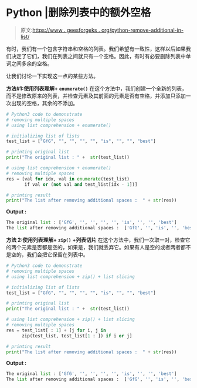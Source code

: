 # Python |删除列表中的额外空格

> 原文:[https://www . geesforgeks . org/python-remove-additional-in-list/](https://www.geeksforgeeks.org/python-remove-additional-spaces-in-list/)

有时，我们有一个包含字符串和空格的列表。我们希望有一致性，这样以后如果我们决定了它们，我们在列表之间就只有一个空格。因此，有时有必要删除列表中单词之间多余的空格。

让我们讨论一下实现这一点的某些方法。

**方法#1:使用列表理解+ `enumerate()`**
在这个方法中，我们创建一个全新的列表，而不是修改原来的列表，并检查元素及其前面的元素是否有空格，并添加只添加一次出现的空格，其余的不添加。

```py
# Python3 code to demonstrate 
# removing multiple spaces
# using list comprehension + enumerate()

# initializing list of lists
test_list = ["GfG", "", "", "", "", "is", "", "", "best"]

# printing original list 
print("The original list : " +  str(test_list))

# using list comprehension + enumerate()
# removing multiple spaces
res = [val for idx, val in enumerate(test_list)
       if val or (not val and test_list[idx - 1])]

# printing result 
print("The list after removing additional spaces :  " + str(res))
```

**Output :**

```py
The original list : ['GfG', '', '', '', '', 'is', '', '', 'best']
The list after removing additional spaces :  ['GfG', '', 'is', '', 'best']

```

**方法 2:使用列表理解+ `zip()` +列表切片**
在这个方法中，我们一次取一对，检查它的两个元素是否都是空的，如果是，我们就丢弃它。如果有人是空的或者两者都不是空的，我们会把它保留在列表中。

```py
# Python3 code to demonstrate 
# removing multiple spaces
# using list comprehension + zip() + list slicing

# initializing list of lists
test_list = ["GfG", "", "", "", "", "is", "", "", "best"]

# printing original list 
print("The original list : " +  str(test_list))

# using list comprehension + zip() + list slicing
# removing multiple spaces
res = test_list[ : 1] + [j for i, j in
      zip(test_list, test_list[1 : ]) if i or j]

# printing result 
print("The list after removing additional spaces :  " + str(res))
```

**Output :**

```py
The original list : ['GfG', '', '', '', '', 'is', '', '', 'best']
The list after removing additional spaces :  ['GfG', '', 'is', '', 'best']

```